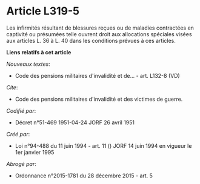 # Article L319-5

Les infirmités résultant de blessures reçues ou de maladies contractées en captivité ou présumées telle ouvrent droit aux
allocations spéciales visées aux articles L. 36 à L. 40 dans les conditions prévues à ces articles.

**Liens relatifs à cet article**

_Nouveaux textes_:

  - Code des pensions militaires d'invalidité et de... - art. L132-8 (VD)

_Cite_:

  - Code des pensions militaires d'invalidité et des victimes de guerre.

_Codifié par_:

  - Décret n°51-469 1951-04-24 JORF 26 avril 1951

_Créé par_:

  - Loi n°94-488 du 11 juin 1994 - art. 11 () JORF 14 juin 1994 en vigueur le 1er janvier 1995

_Abrogé par_:

  - Ordonnance n°2015-1781 du 28 décembre 2015 - art. 5
